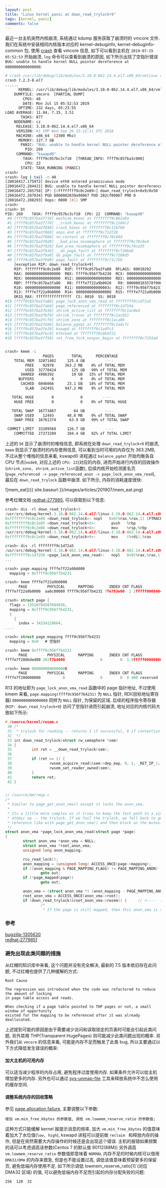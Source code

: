 ```yaml
---
layout: post
title: "Linux kernel panic at down_read_trylock+9"
tags: [kernel, panic]
comments: false
---
```


最近一台主机突然内核崩溃, 系统通过 kdump 服务获取了崩溃时的 vmcore 文件. 我们在系统中安装相同内核版本对应的 kernel-debuginfo, kernel-debuginfo-common 包, 使用 [crash](http://people.redhat.com/anderson/) 查看 vmcore 信息, 如下可以看到主机在 `2019-07-15 05:52:53` 开始崩溃, `log` 命令可以查看到崩溃的原因, 如下所示出现了空指针错误 `BUG: unable to handle kernel NULL pointer dereference at 0000000000000008`:

```bash
# crash /usr/lib/debug/lib/modules/3.10.0-862.14.4.el7.x86_64/vmlinux vmcore
crash 7.2.3-8.el7
......
      KERNEL: /usr/lib/debug/lib/modules/3.10.0-862.14.4.el7.x86_64/vmlinux
    DUMPFILE: vmcore  [PARTIAL DUMP]
        CPUS: 48
        DATE: Mon Jul 15 05:52:53 2019
      UPTIME: 232 days, 05:23:55
LOAD AVERAGE: 11.84, 7.15, 3.51
       TASKS: 877
    NODENAME: cz
     RELEASE: 3.10.0-862.14.4.el7.x86_64
     VERSION: #1 SMP Wed Sep 26 15:12:11 UTC 2018
     MACHINE: x86_64  (2300 Mhz)
      MEMORY: 127.7 GB
       PANIC: "BUG: unable to handle kernel NULL pointer dereference at 0000000000000008"
         PID: 269
     COMMAND: "kswapd0"
        TASK: ffff9c957bc3cf10  [THREAD_INFO: ffff9c857ba3c000]
         CPU: 22
       STATE: TASK_RUNNING (PANIC)
crash>
crash> log | tail -n 40
[20016417.175972] device eth0 entered promiscuous mode
[20016472.284421] BUG: unable to handle kernel NULL pointer dereference at 0000000000000008
[20016472.285758] IP: [<ffffffff9c0c2e89>] down_read_trylock+0x9/0x50
[20016472.287034] PGD 8000002039a98067 PUD 202cf00067 PMD 0 
[20016472.288293] Oops: 0000 [#1] SMP 
crash> 
crash> bt
PID: 269    TASK: ffff9c957bc3cf10  CPU: 22  COMMAND: "kswapd0"
 #0 [ffff9c857ba3f718] machine_kexec at ffffffff9c062a0a
 #1 [ffff9c857ba3f778] __crash_kexec at ffffffff9c1166c2
 #2 [ffff9c857ba3f848] crash_kexec at ffffffff9c1167b0
 #3 [ffff9c857ba3f860] oops_end at ffffffff9c71d728
 #4 [ffff9c857ba3f888] no_context at ffffffff9c70c84d
 #5 [ffff9c857ba3f8d8] __bad_area_nosemaphore at ffffffff9c70c8e4
 #6 [ffff9c857ba3f928] bad_area_nosemaphore at ffffffff9c70ca55
 #7 [ffff9c857ba3f938] __do_page_fault at ffffffff9c7206e0
 #8 [ffff9c857ba3f9a0] do_page_fault at ffffffff9c7208d5
 #9 [ffff9c857ba3f9d0] page_fault at ffffffff9c71c758
    [exception RIP: down_read_trylock+9]
    RIP: ffffffff9c0c2e89  RSP: ffff9c857ba3fa80  RFLAGS: 00010202
    RAX: 0000000000000000  RBX: ffff9c956f7b4230  RCX: 0000000000000000
    RDX: 0000000000000000  RSI: 0000000000000000  RDI: 0000000000000008
    RBP: ffff9c857ba3fa80   R8: ffffe7f22a9b0020   R9: 000000103578f000
    R10: 0000000000000000  R11: 000000000000003c  R12: ffff9c956f7b4231
    R13: ffffe7f22a9b0000  R14: 0000000000000008  R15: ffffe7f22a9b0000
    ORIG_RAX: ffffffffffffffff  CS: 0010  SS: 0018
#10 [ffff9c857ba3fa88] page_lock_anon_vma_read at ffffffff9c1d72a5
#11 [ffff9c857ba3fab8] page_referenced at ffffffff9c1d754a
#12 [ffff9c857ba3fb38] shrink_active_list at ffffffff9c1ac0e4
#13 [ffff9c857ba3fbf0] shrink_lruvec at ffffffff9c1ac651
#14 [ffff9c857ba3fcf0] shrink_zone at ffffffff9c1aca06
#15 [ffff9c857ba3fd48] balance_pgdat at ffffffff9c1adcfc
#16 [ffff9c857ba3fe20] kswapd at ffffffff9c1adfc3
#17 [ffff9c857ba3fec8] kthread at ffffffff9c0bdf21
#18 [ffff9c857ba3ff50] ret_from_fork_nospec_begin at ffffffff9c7255dd


crash> kmem -i
                 PAGES        TOTAL      PERCENTAGE
    TOTAL MEM  32871402     125.4 GB         ----
         FREE    92978     363.2 MB    0% of TOTAL MEM
         USED  32778424       125 GB   99% of TOTAL MEM
       SHARED  4986392        19 GB   15% of TOTAL MEM
      BUFFERS        0            0    0% of TOTAL MEM
       CACHED  6046066      23.1 GB   18% of TOTAL MEM
         SLAB   242491     947.2 MB    0% of TOTAL MEM

   TOTAL HUGE        0            0         ----
    HUGE FREE        0            0    0% of TOTAL HUGE

   TOTAL SWAP  16773867        64 GB         ----
    SWAP USED    12493      48.8 MB    0% of TOTAL SWAP
    SWAP FREE  16761374      63.9 GB   99% of TOTAL SWAP

 COMMIT LIMIT  33209568     126.7 GB         ----
    COMMITTED  27373280     104.4 GB   82% of TOTAL LIMIT
```

上述的 bt 显示了崩溃时的堆栈信息, 即系统在处理 `down_read_trylock+9` 时崩溃, `kmem` 则显示了崩溃时的内存使用信息, 可以看到当时可用的内存仅为 363.2MB, 不过从整个堆栈的信息来看, kswapd0 进程通过 `balance_pgdat` 开始均衡各自 CPU 节点(`node0`, 对应上述的 `CPU: 22`)对应的内存, 进而开始进行内存的回收操作(`shrink_zone, shrink_active_list`函数), 后续内核开始检测匿名页(`page_referenced -> page_referenced_anon -> page_lock_anon_vma_read`), 最后在 `down_read_trylock` 函数中崩溃. 如下所示, 内存的消耗速度很快:

![mem_eat]({{ site.baseurl }}/images/articles/201907/mem_eat.png)

参考红帽文档 [redhat-277985](https://access.redhat.com/solutions/2779851), 可以获取到以下信息:
```c
crash> dis -rl down_read_trylock+9
/usr/src/debug/kernel-3.10.0-862.14.4.el7/linux-3.10.0-862.14.4.el7.x86_64/kernel/rwsem.c: 34
0xffffffff9c0c2e80 <down_read_trylock>: nopl   0x0(%rax,%rax,1) [FTRACE NOP]
0xffffffff9c0c2e85 <down_read_trylock+5>:       push   %rbp
0xffffffff9c0c2e86 <down_read_trylock+6>:       mov    %rsp,%rbp
/usr/src/debug/kernel-3.10.0-862.14.4.el7/linux-3.10.0-862.14.4.el7.x86_64/arch/x86/include/asm/rwsem.h: 83
0xffffffff9c0c2e89 <down_read_trylock+9>:       mov    (%rdi),%rax

crash> dis -rl ffffffff9c1d72a5
/usr/src/debug/kernel-3.10.0-862.14.4.el7/linux-3.10.0-862.14.4.el7.x86_64/mm/rmap.c: 501
0xffffffff9c1d7250 <page_lock_anon_vma_read>:   nopl   0x0(%rax,%rax,1) [FTRACE NOP]
...

crash> page.mapping ffffe7f22a9b0000                    
  mapping = 0xffff9c956f7b4231

crash> kmem ffffe7f22a9b0000
      PAGE         PHYSICAL      MAPPING       INDEX CNT FLAGS
ffffe7f22a9b0000  aa6c00000 ffff9c956f7b4231 7fe793e00  2 2fffff00084048 uptodate,active,head,swapbacked

crash> struct page {
  flags = 13510794587684936, 
  mapping = 0xffff9c956f7b4231, 
  {
    {
      index = 34334129664, 
....

crash> struct page.mapping ffff9c956f7b4231
  mapping = 0x0   # 空指针

crash> kmem 0xffff9c956f7b4231
      PAGE         PHYSICAL      MAPPING       INDEX CNT FLAGS
ffffe7f280bded00 202f7b4000                0        0  1 6fffff00000000

crash> kmem 0000000000000008
      PAGE         PHYSICAL      MAPPING       INDEX CNT FLAGS
ffffe7f200000000          0                0        0  0 400 reserved
```
R13 的地址即为 `page_lock_anon_vma_read` 函数中的 page 指针地址, 不过使用 kmem 来看, `page.mapping(ffff9c956f7b4231)` 为 `NULL` 指针, RDI(目标地址寄存器) `0000000000000008` 同样为 `NULL` 指针, 为保留的区域. 后续的程序指令寄存器(`RIP: down_read_trylock+9`) 访问了空指针进而引起崩溃, 地址对应的内核代码大致如下所示:

```c
# /source/kernel/rwsem.c
 30 /*
 31  * trylock for reading -- returns 1 if successful, 0 if contention
 32  */
 33 int down_read_trylock(struct rw_semaphore *sem)
 34 {
 35         int ret = __down_read_trylock(sem);
 36 
 37         if (ret == 1) {
 38                 rwsem_acquire_read(&sem->dep_map, 0, 1, _RET_IP_);
 39                 rwsem_set_reader_owned(sem);
 40         }
 41         return ret;
 42 }


// /source/mm/rmap.c
/*
 * Similar to page_get_anon_vma() except it locks the anon_vma.
 *
 * Its a little more complex as it tries to keep the fast path to a single
 * atomic op -- the trylock. If we fail the trylock, we fall back to getting a
 * reference like with page_get_anon_vma() and then block on the mutex.
 */
struct anon_vma *page_lock_anon_vma_read(struct page *page)
{
        struct anon_vma *anon_vma = NULL;
        struct anon_vma *root_anon_vma;
        unsigned long anon_mapping;

        rcu_read_lock();
        anon_mapping = (unsigned long) ACCESS_ONCE(page->mapping);
        if ((anon_mapping & PAGE_MAPPING_FLAGS) != PAGE_MAPPING_ANON)
                goto out;
        if (!page_mapped(page))
                goto out;

        anon_vma = (struct anon_vma *) (anon_mapping - PAGE_MAPPING_ANON);
        root_anon_vma = ACCESS_ONCE(anon_vma->root);
        if (down_read_trylock(&root_anon_vma->rwsem)) {     // <----  在此崩溃
                /*
                 * If the page is still mapped, then this anon_vma is stil

```



### 参考

[bugzilla-1305620](https://bugzilla.redhat.com/show_bug.cgi?id=1305620)  
[redhat-2779851](https://access.redhat.com/solutions/2779851)  


### 避免出现此类问题的措施

从红帽的知识库中来看, 这个问题并没有完全解决, 最新的 7.5 版本依旧存在此问题, 不过红帽也提供了几种缓解的方式:
```
Root Cause

The regression was introduced when the code was refactored to reduce the amount of locking 
in page table access and reads.

When checking if a page table pointed to THP pages or not, a small window of opportunity 
existed for the mapping to be referenced after it was already deallocated.
```

上述提到可能的原因是由于需要减少访问和读取锁定的页表时可能会引起此类问题, 另外禁用 THP(Transparent HugePages) 则可能减少此类问题出现的概率. 另外我们从 `vmcore` 的信息来看, 可能是内存不足而触发了此类 bug, 所以主要通过以下方式降低发生错误的概率:

#### 加大主机的可用内存

可以适当减少程序的内存占用, 避免程序过度使用内存. 如果条件允许可以给主机增加更多的内存. 另外也可以通过 [sys-unmap-file](https://github.com/arstercz/sys-toolkit#sys-unmap-file) 工具来释放系统中不怎么使用的缓存空间.

#### 调整系统内存的回收策略

参见 [page allocation failure](http://arstercz.com/linux-系统-page-allocation-failure-问题处理/), 主要调整以下参数:
```
增加 vm.min_free_kbytes 的参数值, 调低 vm.lowmem_reserve_ratio 的参数值;
```
这种方式只能缓解 kernel 报提示消息的频率, 加大 `vm.min_free_kbytes` 的值意味着加大了水位值(`low, high`), kswapd 进程可以提前做 `reclaim ` 和释放内存的操作, 但是在突然需要大内存操作的时候还是会出现这个错误. 主机的报错如果频繁的话可以考虑调高该参数(Centos 7 的默认值 90112(88M)) 另外调高 `vm.lowmem_reserve_ratio` 参数值即意味着 `NORMAL` 内存不足的时候内核可以借用 `DMA32/DMA` 的内存来救急, 但是也不能设置过高, 调低该值意味着预留更多的保留页, 避免低端内存使用不足. 如下所示调低 lowmem_reserve_ratio[1]`(对应 DMA32 区域) 的值, 可以避免低端内存不足而引起的内存分配失败的问题:
```
256  128  32
```
